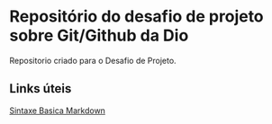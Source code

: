 # Repositório do desafio de projeto sobre Git/Github da Dio
Repositorio criado para o Desafio de Projeto.

## Links úteis
[Sintaxe Basica Markdown](https://www.markdownguide.org/basic-syntax/)

